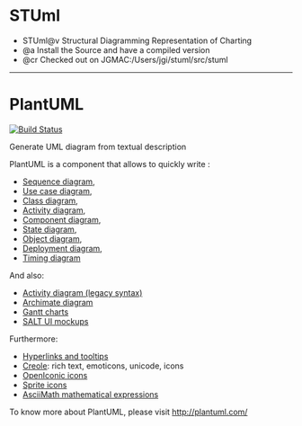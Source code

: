 STUml
=======
* STUml@v Structural Diagramming Representation of Charting
* @a Install the Source and have a compiled version
* @cr Checked out on JGMAC:/Users/jgi/stuml/src/stuml



____
PlantUML
========
[![Build Status](https://travis-ci.org/plantuml/plantuml.png?branch=master)](https://travis-ci.org/plantuml/plantuml)

Generate UML diagram from textual description

PlantUML is a component that allows to quickly write :

 * [Sequence diagram](http://plantuml.com/sequence-diagram),
 * [Use case diagram](http://plantuml.com/use-case-diagram),
 * [Class diagram](http://plantuml.com/class-diagram),
 * [Activity diagram](http://plantuml.com/activity-diagram-beta),
 * [Component diagram](http://plantuml.com/component-diagram),
 * [State diagram](http://plantuml.com/state-diagram),
 * [Object diagram](http://plantuml.com/object-diagram),
 * [Deployment diagram](http://plantuml.com/deployment-diagram),
 * [Timing diagram](http://plantuml.com/timing-diagram)
 
And also:
 * [Activity diagram (legacy syntax)](http://plantuml.com/activity-diagram-legacy)
 * [Archimate diagram](http://plantuml.com/archimate)
 * [Gantt charts](http://plantuml.com/gantt-diagram)
 * [SALT UI mockups](http://plantuml.com/salt)

Furthermore:
 * [Hyperlinks and tooltips](http://plantuml.com/link)
 * [Creole](http://plantuml.com/creole): rich text, emoticons, unicode, icons
 * [OpenIconic icons](http://plantuml.com/openiconic)
 * [Sprite icons](http://plantuml.com/sprite)
 * [AsciiMath mathematical expressions](http://plantuml.com/ascii-math)

To know more about PlantUML, please visit http://plantuml.com/
